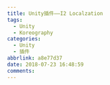 ```yaml
---
title: Unity插件——I2 Localzation
tags:
  - Unity
  - Koreography
categories:
  - Unity
  - 插件
abbrlink: a8e77d37
date: 2018-07-23 16:48:59
comments:
---
```

<!-- more -->
